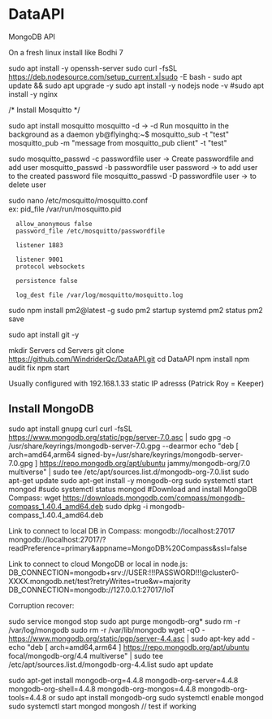 # DataAPI
MongoDB API


On a fresh linux install like Bodhi 7


sudo apt install -y openssh-server
sudo curl -fsSL https://deb.nodesource.com/setup_current.x|sudo -E bash -
sudo apt update && sudo apt upgrade -y
sudo apt install -y nodejs
node -v
#sudo apt install -y nginx



/*  Install Mosquitto    */ 

sudo apt install mosquitto
mosquitto -d     ->  -d Run mosquitto in the background as a daemon
yb@flyinghq:~$ mosquitto_sub -t "test"
mosquitto_pub -m "message from mosquitto_pub client" -t "test"

sudo mosquitto_passwd -c passwordfile user              -> Create passwordfile and add user
mosquitto_passwd -b passwordfile user password          -> to add user to the created password file
mosquitto_passwd -D passwordfile user                   -> to delete user

sudo nano /etc/mosquitto/mosquitto.conf   
ex:
      pid_file /var/run/mosquitto.pid

      allow_anonymous false
      password_file /etc/mosquitto/passwordfile

      listener 1883

      listener 9001
      protocol websockets

      persistence false

      log_dest file /var/log/mosquitto/mosquitto.log






sudo npm install pm2@latest -g
sudo pm2 startup systemd
pm2 status
pm2 save



sudo apt install git -y


mkdir Servers
cd Servers
git clone https://github.com/WindriderQc/DataAPI.git
cd DataAPI
npm install
npm audit fix 
npm start


Usually configured with 192.168.1.33 static IP adresss (Patrick Roy = Keeper)






Install MongoDB
---------------

sudo apt install gnupg curl
curl -fsSL https://www.mongodb.org/static/pgp/server-7.0.asc |    sudo gpg -o /usr/share/keyrings/mongodb-server-7.0.gpg    --dearmor
echo "deb [ arch=amd64,arm64 signed-by=/usr/share/keyrings/mongodb-server-7.0.gpg ] https://repo.mongodb.org/apt/ubuntu jammy/mongodb-org/7.0 multiverse" | sudo tee /etc/apt/sources.list.d/mongodb-org-7.0.list
sudo apt-get update
sudo apt-get install -y mongodb-org
sudo systemctl start mongod
#sudo systemctl status mongod
#Download and install MongoDB Compass:
wget https://downloads.mongodb.com/compass/mongodb-compass_1.40.4_amd64.deb
sudo dpkg -i mongodb-compass_1.40.4_amd64.deb




Link to connect to local DB in Compass:
mongodb://localhost:27017
mongodb://localhost:27017/?readPreference=primary&appname=MongoDB%20Compass&ssl=false



Link to connect to cloud MongoDB or local in node.js:
DB_CONNECTION=mongodb+srv://USER:!!!PASSWORD!!!@cluster0-XXXX.mongodb.net/test?retryWrites=true&w=majority
DB_CONNECTION=mongodb://127.0.0.1:27017/IoT





Corruption recover:

sudo service mongod stop
sudo apt purge mongodb-org*
sudo rm -r /var/log/mongodb
sudo rm -r /var/lib/mongodb
wget -qO - https://www.mongodb.org/static/pgp/server-4.4.asc | sudo apt-key add -
echo "deb [ arch=amd64,arm64 ] https://repo.mongodb.org/apt/ubuntu focal/mongodb-org/4.4 multiverse" | sudo tee /etc/apt/sources.list.d/mongodb-org-4.4.list
sudo apt update


sudo apt-get install mongodb-org=4.4.8 mongodb-org-server=4.4.8 mongodb-org-shell=4.4.8 mongodb-org-mongos=4.4.8 mongodb-org-tools=4.4.8
or
sudo apt install mongodb-org
sudo systemctl enable mongod
sudo systemctl start mongod
mongosh     //  test if working